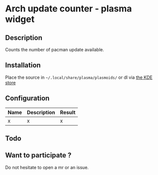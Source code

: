 # Arch update counter - plasma widget

## Description

Counts the number of pacman update available.

## Installation

Place the source in `~/.local/share/plasma/plasmoids/` or dl via [the KDE store](https://store.kde.org/browse?cat=418&ord=latest)

## Configuration

| Name | Description | Result |
|--|--|--|
| x | x | x |

## Todo


## Want to participate ?

Do not hesitate to open a mr or an issue.

